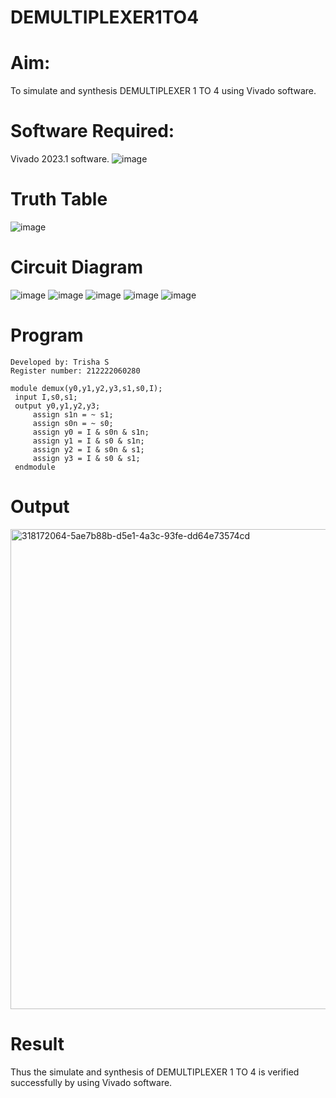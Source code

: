 # DEMULTIPLEXER1TO4
# Aim:
To simulate and synthesis DEMULTIPLEXER 1 TO 4 using Vivado software.

# Software Required:
Vivado 2023.1 software.
![image](https://github.com/RESMIRNAIR/DEMULTIPLEXER1TO4/assets/154305926/b6d81e6c-81ec-4f91-ae42-832a68f8facc)
# Truth Table
![image](https://github.com/RESMIRNAIR/DEMULTIPLEXER1TO4/assets/154305926/bb0a83c7-b4f3-463b-b422-f2ff65b1a0ee)
# Circuit Diagram
![image](https://github.com/RESMIRNAIR/DEMULTIPLEXER1TO4/assets/154305926/dcd56444-97dd-454b-bddf-c7472c4af1de)
![image](https://github.com/RESMIRNAIR/DEMULTIPLEXER1TO4/assets/154305926/03fbbbdf-8ae3-4653-8047-7d4cbf555ccb)
![image](https://github.com/RESMIRNAIR/DEMULTIPLEXER1TO4/assets/154305926/f48cc07d-c76f-4d1c-8907-11e99711b751)
![image](https://github.com/RESMIRNAIR/DEMULTIPLEXER1TO4/assets/154305926/a3075cf9-55ba-4478-b20c-c7128badef04)
![image](https://github.com/RESMIRNAIR/DEMULTIPLEXER1TO4/assets/154305926/e07386db-69b3-4a5f-945f-b38929b801ea)
# Program
 ```
Developed by: Trisha S
Register number: 212222060280
```
```
module demux(y0,y1,y2,y3,s1,s0,I);
 input I,s0,s1;
 output y0,y1,y2,y3;
     assign s1n = ~ s1;
     assign s0n = ~ s0;
     assign y0 = I & s0n & s1n;
     assign y1 = I & s0 & s1n;
     assign y2 = I & s0n & s1;
     assign y3 = I & s0 & s1;
 endmodule
```
# Output
<img width="768" alt="318172064-5ae7b88b-d5e1-4a3c-93fe-dd64e73574cd" src="https://github.com/trishasailendran/DEMULTIPLEXER1TO4/assets/87655678/b85cee91-2655-4673-aa17-e3dbb0da80c4">

# Result
Thus the simulate and synthesis of DEMULTIPLEXER 1 TO 4 is verified successfully by using Vivado software.

